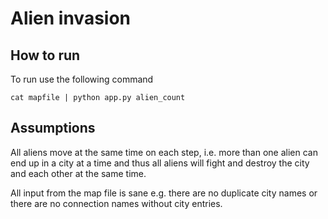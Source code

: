 # Alien invasion

## How to run

To run use the following command

    cat mapfile | python app.py alien_count

## Assumptions
All aliens move at the same time on each step, i.e. more than one alien can end up in a city at a time and thus all aliens will fight and destroy the city and each other at the same time.

All input from the map file is sane e.g. there are no duplicate city names or there are no connection names without city entries.
